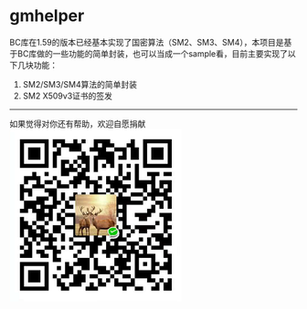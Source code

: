 # gmhelper
BC库在1.59的版本已经基本实现了国密算法（SM2、SM3、SM4），本项目是基于BC库做的一些功能的简单封装，也可以当成一个sample看，目前主要实现了以下几块功能：  
1. SM2/SM3/SM4算法的简单封装  
2. SM2 X509v3证书的签发  

------------------
如果觉得对你还有帮助，欢迎自愿捐献  
![微信扫码](https://github.com/ZZMarquis/gmhelper/blob/master/donate.png "")
